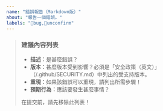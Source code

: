 ```yaml
---
name: "錯誤報告（Markdown版）"
about: "報告一個錯誤。"
labels: "🐛bug,🔵unconfirm"
---
```

> ### 建議內容列表
>
> - <b>描述：</b>是甚麼錯誤？
> - <b>版本：</b>甚麼版本受到影響？必須是「安全政策（英文）」（/.github/SECURITY.md）中列出的受支持版本。
> - <b>重現：</b>如果該錯誤可以重現，請列出所需步驟！
> - <b>預期行為：</b>應該要發生甚麼事情？
>
> 在提交前，請先移除此列表！
